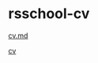# rsschool-cv

[cv.md](https://sergeytrushin.github.io/rsschool-cv/cv)

[cv](https://sergeytrushin.github.io/rsschool-cv/)
